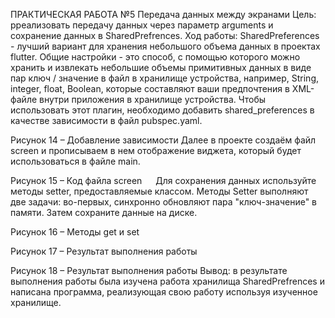 ПРАКТИЧЕСКАЯ РАБОТА №5
Передача данных между экранами
Цель: pреализовать передачу данных через параметр arguments и сохранение данных в SharedPrefrences.
Ход работы: 
SharedPreferences - лучший вариант для хранения небольшого объема данных в проектах flutter. Общие настройки - это способ, с помощью которого можно хранить и извлекать небольшие объемы примитивных данных в виде пар ключ / значение в файл в хранилище устройства, например, String, integer, float, Boolean, которые составляют ваши предпочтения в XML-файле внутри приложения в хранилище устройства.
Чтобы использовать этот плагин, необходимо добавить shared_preferences в качестве зависимости в файл pubspec.yaml.
 
Рисунок 14 – Добавление зависимости
Далее в проекте создаём файл screen и прописываем в нем отображение виджета, который будет использоваться в файле main.
 
Рисунок 15 – Код файла screen
 
Для сохранения данных используйте методы setter, предоставляемые классом. Методы Setter выполняют две задачи: во-первых, синхронно обновляют пара "ключ-значение" в памяти. Затем сохраните данные на диске.
 
Рисунок 16 – Методы get и set
 
Рисунок 17 – Результат выполнения работы
 
Рисунок 18 – Результат выполнения работы
Вывод: в результате выполнения работы была изучена работа хранилища SharedPrefrences и написана программа, реализующая свою работу используя изученное хранилище.
